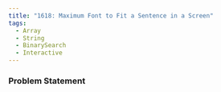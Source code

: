 ```yaml
---
title: "1618: Maximum Font to Fit a Sentence in a Screen"
tags:
  - Array
  - String
  - BinarySearch
  - Interactive
---
```

### Problem Statement

